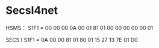 # SecsI4net
HSMS： S1F1 = 00 00 00 0A 00 01 81 01 00 00 00 00 00 01 

SECS I S1F1 = 0A 00 00 81 01 80 01 15 27 13 7E 01 D0 

